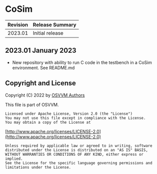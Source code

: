 # CoSim

| Revision  |  Release Summary | 
------------|----------- 
| 2023.01   | Initial release

## 2023.01 January 2023
- New repository with ability to run C code in the testbench in a CoSim environment.  See README.md

 
## Copyright and License
Copyright (C) 2022 by [OSVVM Authors](AUTHORS.md)   

This file is part of OSVVM.

    Licensed under Apache License, Version 2.0 (the "License")
    You may not use this file except in compliance with the License.
    You may obtain a copy of the License at

  [http://www.apache.org/licenses/LICENSE-2.0](http://www.apache.org/licenses/LICENSE-2.0)

    Unless required by applicable law or agreed to in writing, software
    distributed under the License is distributed on an "AS IS" BASIS,
    WITHOUT WARRANTIES OR CONDITIONS OF ANY KIND, either express or implied.
    See the License for the specific language governing permissions and
    limitations under the License.
